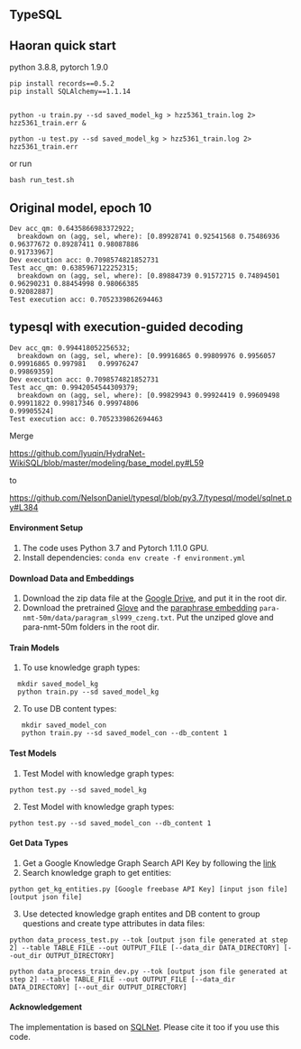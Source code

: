 ## TypeSQL

## Haoran quick start

python 3.8.8, pytorch 1.9.0

    pip install records==0.5.2
    pip install SQLAlchemy==1.1.14


    python -u train.py --sd saved_model_kg > hzz5361_train.log 2> hzz5361_train.err &

    python -u test.py --sd saved_model_kg > hzz5361_train.log 2> hzz5361_train.err 

or run 

    bash run_test.sh

## Original model, epoch 10

    Dev acc_qm: 0.6435866983372922;
      breakdown on (agg, sel, where): [0.89928741 0.92541568 0.75486936 0.96377672 0.89287411 0.98087886
    0.91733967]
    Dev execution acc: 0.7098574821852731
    Test acc_qm: 0.6385967122252315;
      breakdown on (agg, sel, where): [0.89884739 0.91572715 0.74894501 0.96290231 0.88454998 0.98066385
    0.92082887]
    Test execution acc: 0.7052339862694463

## typesql with execution-guided decoding

    Dev acc_qm: 0.994418052256532;
      breakdown on (agg, sel, where): [0.99916865 0.99809976 0.9956057  0.99916865 0.997981   0.99976247
    0.99869359]
    Dev execution acc: 0.7098574821852731
    Test acc_qm: 0.9942054544309379;
      breakdown on (agg, sel, where): [0.99829943 0.99924419 0.99609498 0.99911822 0.99817346 0.99974806
    0.99905524]
    Test execution acc: 0.7052339862694463

Merge



https://github.com/lyuqin/HydraNet-WikiSQL/blob/master/modeling/base_model.py#L59


to


https://github.com/NelsonDaniel/typesql/blob/py3.7/typesql/model/sqlnet.py#L384



#### Environment Setup

1. The code uses Python 3.7 and Pytorch 1.11.0 GPU.
3. Install dependencies: `conda env create -f environment.yml`

#### Download Data and Embeddings

1. Download the zip data file at the [Google Drive](https://drive.google.com/file/d/1CGIRCjwf2bgmWl3UyjY1yJpP4nU---Q0/view?usp=sharing), and put it in the root dir.
2. Download the pretrained [Glove](https://nlp.stanford.edu/data/wordvecs/glove.42B.300d.zip) and the [paraphrase embedding](https://drive.google.com/file/d/1iWTowxEG1-KZyq-fHP6cb6dNqMh4eHiN/view?usp=sharing) `para-nmt-50m/data/paragram_sl999_czeng.txt`. Put the unziped glove and para-nmt-50m folders in the root dir.

#### Train Models

1. To use knowledge graph types:
```
  mkdir saved_model_kg
  python train.py --sd saved_model_kg
```

2. To use DB content types:
```
   mkdir saved_model_con
   python train.py --sd saved_model_con --db_content 1
```

#### Test Models

1. Test Model with knowledge graph types:
```
python test.py --sd saved_model_kg
```
2. Test Model with knowledge graph types:
```
python test.py --sd saved_model_con --db_content 1
```

#### Get Data Types

1. Get a Google Knowledge Graph Search API Key by following the [link](https://developers.google.com/knowledge-graph/)
2. Search knowledge graph to get entities:
```
python get_kg_entities.py [Google freebase API Key] [input json file] [output json file]
```
3. Use detected knowledge graph entites and DB content to group questions and create type attributes in data files:
```
python data_process_test.py --tok [output json file generated at step 2] --table TABLE_FILE --out OUTPUT_FILE [--data_dir DATA_DIRECTORY] [--out_dir OUTPUT_DIRECTORY]

python data_process_train_dev.py --tok [output json file generated at step 2] --table TABLE_FILE --out OUTPUT_FILE [--data_dir DATA_DIRECTORY] [--out_dir OUTPUT_DIRECTORY]
```

#### Acknowledgement

The implementation is based on [SQLNet](https://github.com/xiaojunxu/SQLNet). Please cite it too if you use this code.
